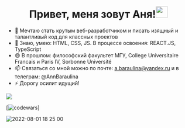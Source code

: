 

### <h1 align="center">Привет, меня зовут Аня!<img src="https://github.com/blackcater/blackcater/raw/main/images/Hi.gif" height="32"/></h1></h1>




- 🌱 Мечтаю стать крутым веб-разработчиком и писать изящный и талантливый код для классных проектов
- 👯 Знаю, умею: HTML, CSS, JS. В процессе освоения: REACT.JS, TypeScript 
- 😄 В прошлом: философский факультет МГУ, College Universitaire Francais и Paris IV, Sorbonne Université 
- 📫 Связаться со мной можно по почте: a.baraulina@yandex.ru и в телеграм: @AnnBaraulina
- ⚡  Дорогу осилит идущий!





![](https://komarev.com/ghpvc/?username=AnnaBaraulina)

[![codewars](https://www.codewars.com/users/AnnaBaraulina/badges/micro)]

![2022-08-01 18 25 00](https://user-images.githubusercontent.com/62443897/182222915-4c76a87c-c961-4d76-9b9e-4a58a7d050ed.jpg)
